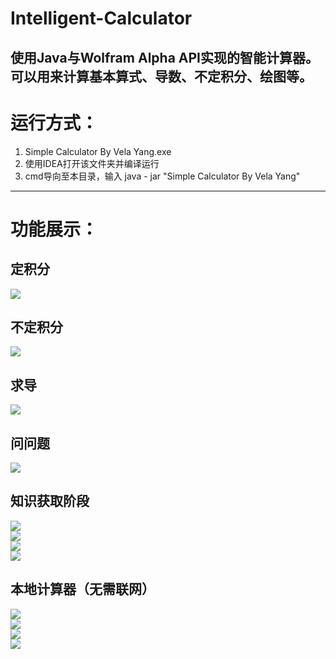 # Intelligent-Calculator
使用Java与Wolfram Alpha API实现的智能计算器。  
可以用来计算基本算式、导数、不定积分、绘图等。  
---
# 运行方式：  
1. Simple Calculator By Vela Yang.exe  
2. 使用IDEA打开该文件夹并编译运行  
3. cmd导向至本目录，输入 java - jar "Simple Calculator By Vela Yang"  


---
# 功能展示：  
## 定积分  
![](功能展示/AlphaMode_1.png)  
## 不定积分  
![](/功能展示/AlphaMode_2.png)  
## 求导  
![](/功能展示/AlphaMode_3.png)  
## 问问题  
![](/功能展示/AlphaMode_4.png)  
## 知识获取阶段  
![](/功能展示/KnowledgeMode_1.png)  
![](/功能展示/KnowledgeMode_2.png)  
![](/功能展示/KnowledgeMode_3.png)  
![](./功能展示/KnowledgeMode_4.png)  
## 本地计算器（无需联网）  
![](./功能展示/LocalMode_1.png)  
![](./功能展示/LocalMode_2.png)  
![](./功能展示/LocalMode_3.png)  
![](./功能展示/LocalMode_4.png)  

 
